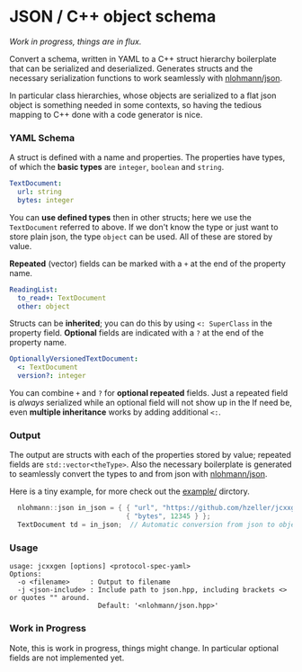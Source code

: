 JSON / C++ object schema
========================

_Work in progress, things are in flux._

Convert a schema, written in YAML to a C++ struct hierarchy boilerplate that
can be serialized and deserialized. Generates structs and the necessary
serialization functions to work seamlessly with [nlohmann/json].

In particular class hierarchies, whose objects are serialized to a flat
json object is something needed in some contexts, so having the tedious
mapping to C++ done with a code generator is nice.

### YAML Schema

A struct is defined with a name and properties. The properties have types, of
which the **basic types** are `integer`, `boolean` and `string`.

```yaml
TextDocument:
  url: string
  bytes: integer
```

You can **use defined types** then in other structs; here we use the
`TextDocument` referred to above. If we don't know the type or just
want to store plain json, the type `object` can be used. All of these are
stored by value.

**Repeated** (vector) fields can be marked with a `+` at the end of the
property name.

```yaml
ReadingList:
  to_read+: TextDocument
  other: object
```

Structs can be **inherited**; you can do this by using `<: SuperClass` in
the property field. **Optional** fields are indicated with a `?` at the
end of the property name.


```yaml
OptionallyVersionedTextDocument:
  <: TextDocument
  version?: integer
```

You can combine `+` and `?` for **optional repeated** fields. Just a repeated
field is _always_ serialized while an optional field will not show up in the
If need be, even **multiple inheritance** works by adding additional `<:`.

### Output

The output are structs with each of the properties stored by value; repeated
fields are `std::vector<theType>`. Also the necessary boilerplate is generated
to seamlessly convert the types to and from json with [nlohmann/json].

Here is a tiny example, for more check out the [example/](./example) dirctory.

```C++
  nlohmann::json in_json = { { "url", "https://github.com/hzeller/jcxxgen"},
                             { "bytes", 12345 } };
  TextDocument td = in_json;  // Automatic conversion from json to object
```

### Usage

```
usage: jcxxgen [options] <protocol-spec-yaml>
Options:
  -o <filename>     : Output to filename
  -j <json-include> : Include path to json.hpp, including brackets <> or quotes "" around.
                      Default: '<nlohmann/json.hpp>'
```

### Work in Progress
Note, this is work in progress, things might change. In particular optional
fields are not implemented yet.

[nlohmann/json]: https://github.com/nlohmann/json
